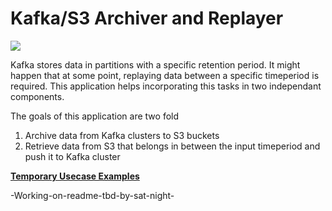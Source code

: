 # Kafka/S3 Archiver and Replayer
![](https://img.shields.io/badge/Made%20With-%20java-%23ED8B00.svg?style=for-the-badge&logo=java&logoColor=white)

Kafka stores data in partitions with a specific retention period. It might happen that at some point, 
replaying data between a specific timeperiod is required. This application helps incorporating this tasks in
two independant components.

The goals of this application are two fold
1. Archive data from Kafka clusters to S3 buckets
2. Retrieve data from S3 that belongs in between the input timeperiod and push it to Kafka cluster


<b>[Temporary Usecase Examples](https://github.com/prabh1601/Kafka-Archiver/tree/LocalStorageBatching/src/main/java/com/prabh/CodeExamples)</b>


-Working-on-readme-tbd-by-sat-night-
